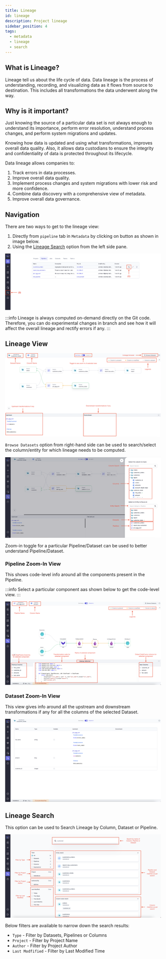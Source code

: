 ```yaml
---
title: Lineage
id: lineage
description: Project lineage
sidebar_position: 4
tags:
  - metadata
  - lineage
  - search
---
```


## What is Lineage?

Lineage tell us about the life cycle of data. Data lineage is the process of understanding, recording, and visualizing data as it flows from source to destination. This includes all transformations the data underwent along the way.

## Why is it important?

Just knowing the source of a particular data set is not always enough to understand its importance, perform error resolution, understand process changes, and perform system migrations and updates.

Knowing how data is updated and using what transformations, improves overall data quality.
Also, it allows data custodians to ensure the integrity and confidentiality of data is protected throughout its lifecycle.

Data lineage allows companies to:

1. Track errors in data processes.
2. Improve overall data quality.
3. Implement process changes and system migrations with lower risk and more confidence.
4. Combine data discovery with a comprehensive view of metadata.
5. Improve overall data governance.

## Navigation

There are two ways to get to the lineage view:

1. Directly from `pipeline` tab in `Metadata` by clicking on button as shown in image below.
2. Using the [Lineage Search](#lineage-search) option from the left side pane.

![How to Open Lineage](img/lineage-open-from-metadata.png)

:::info
Lineage is always computed on-demand directly on the Git code. Therefore, you can do experimental changes in branch and see how it
will affect the overall lineage and rectify errors if any.
:::

## Lineage View

![Lineage View](img/lineage-column-level-view.png)

`Browse Datasets` option from right-hand side can be used to search/select the column/entity for which lineage needs to be computed.

![Browse Datasets](img/lineage-browse-dataset.png)

Zoom-in toggle for a particular Pipeline/Dataset can be used to better understand Pipeline/Dataset.

### Pipeline Zoom-In View

This shows code-level info around all the components present in the Pipeline.

:::info
Select a particular component aas shown below to get the code-level view.
:::

![Pipeline zoom-in](img/lineage-pipeline-zoom-in.png)

### Dataset Zoom-In View

This view gives info around all the upstream and downstream transformations if any for all the columns of the selected Dataset.

![Dataset zoom-in](img/lineage-dataset-zoom-in.png)

## Lineage Search

This option can be used to Search Lineage by Column, Dataset or Pipeline.

![Lineage Search](img/lineage-search-high-level-view.png)

Below filters are available to narrow down the search results:

- `Type` - Filter by Datasets, Pipelines or Columns
- `Project` - Filter by Project Name
- `Author` - Filter by Project Author
- `Last Modfified` - Filter by Last Modified Time
